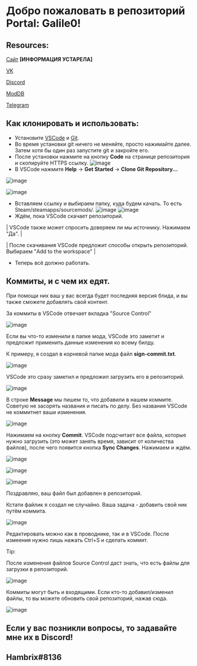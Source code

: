 # Добро пожаловать в репозиторий Portal: Galile0!

## Resources:

[Сайт](https://galile0.ru/) **[ИНФОРМАЦИЯ УСТАРЕЛА]**

[VK](https://vk.com/portal_galile0)

[Discord](https://discord.com/invite/z7qJAT5nWZ)

[ModDB](https://www.moddb.com/mods/portal-galile0)

[Telegram](https://t.me/+FYaY_jn0uvgyYWM6)

## Как клонировать и использовать:
- Установите [VSCode](https://code.visualstudio.com/) и [Git](https://git-scm.com/).
- Во время установки git ничего не меняйте, просто нажимайте далее. Затем хотя бы один раз запустите git и закройте его.
- После установки нажмите на кнопку **Code** на странице репозитория и скопируйте HTTPS ссылку.
![image](https://user-images.githubusercontent.com/84916624/200067142-f332e43c-4d7c-41a3-b160-03d445f54109.png)
- В VSCode нажмите **Help** -> **Get Started** -> **Clone Git Repository...**

![image](https://user-images.githubusercontent.com/84916624/200067271-d57d1522-917f-4ae1-af13-8b9eb6b6444d.png)

![image](https://user-images.githubusercontent.com/84916624/200067358-b75245cc-f4c9-429e-8221-c76dd06fabe8.png)
- Вставляем ссылку и выбираем папку, куда будем качать. То есть Steam/steamapps/sourcemods/.
![image](https://user-images.githubusercontent.com/84916624/200067478-83938972-2018-40a5-a240-ed48c1d92e8c.png)
![image](https://user-images.githubusercontent.com/84916624/200067576-fc833da6-739f-439d-aa72-612182ce1057.png)
- Ждём, пока VSCode скачает репозиторий.

| VSCode также может спросить доверяем ли мы источнику. Нажимаем "Да". |

| После скачивания VSCode предложит способы открыть репозиторий. Выбираем "Add to the workspace" |

- Теперь всё должно работать.

## Коммиты, и с чем их едят.
При помощи них ваш у вас всегда будет последняя версия блида, и вы также сможете добавлять свой контент.

За коммиты в VSCode отвечает вкладка "Source Control"

![image](https://user-images.githubusercontent.com/84916624/200068466-aa40f981-2bcf-4fbe-85c4-935d69815b9b.png)

Если вы что-то изменили в папке мода, VSCode это заметит и предложит применить данные изменения ко всему билду.

К примеру, я создал в корневой папке мода файл **sign-commit.txt**.

![image](https://user-images.githubusercontent.com/84916624/200069071-d11bb40a-35d5-4ab6-8d12-5253375facbe.png)

VSCode это сразу заметил и предложил загрузить его в репозиторий.

![image](https://user-images.githubusercontent.com/84916624/200069210-75a576d6-b8cb-47cc-a02f-9cf7a3d3ceb5.png)

В строке **Message** мы пишем то, что добавили в нашем коммите. Советую не засорять названия и писать по делу.
Без названия VSCode не коммитнет ваши изменения.

![image](https://user-images.githubusercontent.com/84916624/200069572-5272a671-f493-44da-8d91-29ca07962cdc.png)


Нажимаем на кнопку **Commit**. VSCode подсчитает все файла, которые нужно загрузить (это может занять время, зависит от количества файлов), 
после чего появится кнопка **Sync Changes**. Нажимаем и ждём.

![image](https://user-images.githubusercontent.com/84916624/200070009-55de3afe-95b0-4955-8bfb-b0c56f620345.png)

![image](https://user-images.githubusercontent.com/84916624/200070092-1c3d22de-5de4-4c96-b298-cb105f91e6ec.png)

![image](https://user-images.githubusercontent.com/84916624/200070151-7abf4b06-2b5d-45f0-b631-0df7546e5cae.png)

Поздравляю, ваш файл был добавлен в репозиторий.

Кстати файлик я создал не случайно. Ваша задача - добавить свой ник путём коммита.

![image](https://user-images.githubusercontent.com/84916624/200071098-e33a784c-bb65-4eb8-a8eb-b37b74edca19.png)

Редактировать можно как в проводнике, так и в VSCode.
После измеения нужно лишь нажать Ctrl+S и сделать коммит.

Tip:

После изменения файлов Source Control даст знать, что есть файлы для загрузки в репозиторий.

![image](https://user-images.githubusercontent.com/84916624/200071376-4abf4824-5714-4355-9e32-c42b0d2ffd0c.png)

Коммиты могут быть и входящими. Если кто-то добавил/изменил файлы, то вы можете обновить свой репозиторий, нажав сюда.

![image](https://user-images.githubusercontent.com/84916624/200068757-b34b27a4-003b-4df2-a040-0493cdaf8ea3.png)


## Если у вас позникли вопросы, то задавайте мне их в Discord!
## Hambrix#8136
